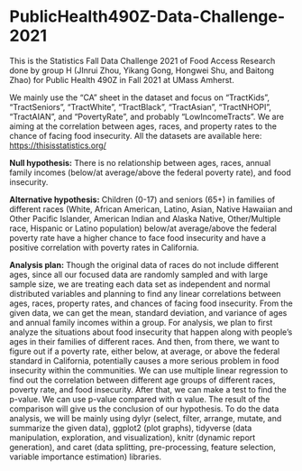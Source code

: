 # PublicHealth490Z-Data-Challenge-2021
This is the Statistics Fall Data Challenge 2021 of Food Access Research done by group H (JInrui Zhou, Yikang Gong, Hongwei Shu, and Baitong Zhao) for Public Health 490Z in Fall 2021 at UMass Amherst.

We mainly use the “CA” sheet in the dataset and focus on “TractKids”, “TractSeniors”, “TractWhite”, “TractBlack”, “TractAsian”, “TractNHOPI”, “TractAIAN”, and “PovertyRate”, and probably “LowIncomeTracts”. We are aiming at the correlation between ages, races, and property rates to the chance of facing food insecurity. All the datasets are available here: https://thisisstatistics.org/

**Null hypothesis:**
There is no relationship between ages, races, annual family incomes (below/at average/above the federal poverty rate), and food insecurity.

**Alternative hypothesis:**
Children (0-17) and seniors (65+) in families of different races (White, African American, Latino, Asian, Native Hawaiian and Other Pacific Islander, American Indian and Alaska Native, Other/Multiple race, Hispanic or Latino population) below/at average/above the federal poverty rate have a higher chance to face food insecurity and have a positive correlation with poverty rates in California.

**Analysis plan:**
Though the original data of races do not include different ages, since all our focused data are randomly sampled and with large sample size, we are treating each data set as independent and normal distributed variables and planning to find any linear correlations between ages, races, property rates, and chances of facing food insecurity. From the given data, we can get the mean, standard deviation, and variance of ages and annual family incomes within a group. For analysis, we plan to first analyze the situations about food insecurity that happen along with people’s ages in their families of different races. And then, from there, we want to figure out if a poverty rate, either below, at average, or above the federal standard in California, potentially causes a more serious problem in food insecurity within the communities. We can use multiple linear regression to find out the correlation between different age groups of different races, poverty rate, and food insecurity. After that, we can make a test to find the p-value. We can use p-value compared with α value. The result of the comparison will give us the conclusion of our hypothesis. To do the data analysis, we will be mainly using dylyr (select, filter, arrange, mutate, and summarize the given data), ggplot2 (plot graphs), tidyverse (data manipulation, exploration, and visualization), knitr (dynamic report generation), and caret (data splitting, pre-processing, feature selection, variable importance estimation) libraries.
